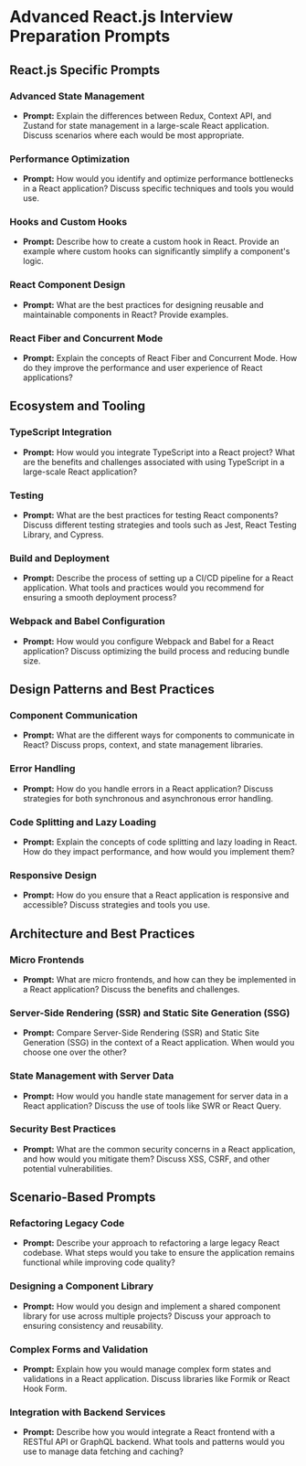 # Advanced React.js Interview Preparation Prompts

## React.js Specific Prompts

### Advanced State Management
- **Prompt:** Explain the differences between Redux, Context API, and Zustand for state management in a large-scale React application. Discuss scenarios where each would be most appropriate.

### Performance Optimization
- **Prompt:** How would you identify and optimize performance bottlenecks in a React application? Discuss specific techniques and tools you would use.

### Hooks and Custom Hooks
- **Prompt:** Describe how to create a custom hook in React. Provide an example where custom hooks can significantly simplify a component's logic.

### React Component Design
- **Prompt:** What are the best practices for designing reusable and maintainable components in React? Provide examples.

### React Fiber and Concurrent Mode
- **Prompt:** Explain the concepts of React Fiber and Concurrent Mode. How do they improve the performance and user experience of React applications?

## Ecosystem and Tooling

### TypeScript Integration
- **Prompt:** How would you integrate TypeScript into a React project? What are the benefits and challenges associated with using TypeScript in a large-scale React application?

### Testing
- **Prompt:** What are the best practices for testing React components? Discuss different testing strategies and tools such as Jest, React Testing Library, and Cypress.

### Build and Deployment
- **Prompt:** Describe the process of setting up a CI/CD pipeline for a React application. What tools and practices would you recommend for ensuring a smooth deployment process?

### Webpack and Babel Configuration
- **Prompt:** How would you configure Webpack and Babel for a React application? Discuss optimizing the build process and reducing bundle size.

## Design Patterns and Best Practices

### Component Communication
- **Prompt:** What are the different ways for components to communicate in React? Discuss props, context, and state management libraries.

### Error Handling
- **Prompt:** How do you handle errors in a React application? Discuss strategies for both synchronous and asynchronous error handling.

### Code Splitting and Lazy Loading
- **Prompt:** Explain the concepts of code splitting and lazy loading in React. How do they impact performance, and how would you implement them?

### Responsive Design
- **Prompt:** How do you ensure that a React application is responsive and accessible? Discuss strategies and tools you use.

## Architecture and Best Practices

### Micro Frontends
- **Prompt:** What are micro frontends, and how can they be implemented in a React application? Discuss the benefits and challenges.

### Server-Side Rendering (SSR) and Static Site Generation (SSG)
- **Prompt:** Compare Server-Side Rendering (SSR) and Static Site Generation (SSG) in the context of a React application. When would you choose one over the other?

### State Management with Server Data
- **Prompt:** How would you handle state management for server data in a React application? Discuss the use of tools like SWR or React Query.

### Security Best Practices
- **Prompt:** What are the common security concerns in a React application, and how would you mitigate them? Discuss XSS, CSRF, and other potential vulnerabilities.

## Scenario-Based Prompts

### Refactoring Legacy Code
- **Prompt:** Describe your approach to refactoring a large legacy React codebase. What steps would you take to ensure the application remains functional while improving code quality?

### Designing a Component Library
- **Prompt:** How would you design and implement a shared component library for use across multiple projects? Discuss your approach to ensuring consistency and reusability.

### Complex Forms and Validation
- **Prompt:** Explain how you would manage complex form states and validations in a React application. Discuss libraries like Formik or React Hook Form.

### Integration with Backend Services
- **Prompt:** Describe how you would integrate a React frontend with a RESTful API or GraphQL backend. What tools and patterns would you use to manage data fetching and caching?
